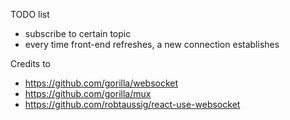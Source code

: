 TODO list

- subscribe to certain topic
- every time front-end refreshes, a new connection establishes

Credits to

- https://github.com/gorilla/websocket
- https://github.com/gorilla/mux
- https://github.com/robtaussig/react-use-websocket
